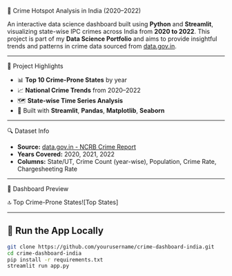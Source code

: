 🚨 Crime Hotspot Analysis in India (2020–2022)

An interactive data science dashboard built using **Python** and **Streamlit**, visualizing state-wise IPC crimes across India from **2020 to 2022**. This project is part of my **Data Science Portfolio** and aims to provide insightful trends and patterns in crime data sourced from [data.gov.in](https://data.gov.in).

---

 📌 Project Highlights

- 📊 **Top 10 Crime-Prone States** by year
- 📈 **National Crime Trends** from 2020–2022
- 🗺️ **State-wise Time Series Analysis**
- 🧰 Built with **Streamlit**, **Pandas**, **Matplotlib**, **Seaborn**

---

 🔍 Dataset Info

- **Source:** [data.gov.in - NCRB Crime Report](https://data.gov.in/resources/crime-india-stateut-wise-crimes-under-indian-penal-code-2001-2019)
- **Years Covered:** 2020, 2021, 2022
- **Columns:** State/UT, Crime Count (year-wise), Population, Crime Rate, Chargesheeting Rate

---

 🧪 Dashboard Preview

 🔝 Top Crime-Prone States![Top States]

---

## 🚀 Run the App Locally

```bash
git clone https://github.com/yourusername/crime-dashboard-india.git
cd crime-dashboard-india
pip install -r requirements.txt
streamlit run app.py
